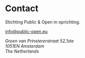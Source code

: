 ---
---

# Contact

Stichting Public & Open in oprichting.

<info@public-open.eu>

<address>Groen van Prinstererstraat 52,1ste<br>1051EN Amsterdam<br>The Netherlands</address>

